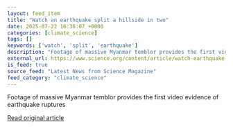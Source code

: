 ```yaml
---
layout: feed_item
title: "Watch an earthquake split a hillside in two"
date: 2025-07-22 16:36:07 +0000
categories: [climate_science]
tags: []
keywords: ['watch', 'split', 'earthquake']
description: "Footage of massive Myanmar temblor provides the first video evidence of earthquake ruptures"
external_url: https://www.science.org/content/article/watch-earthquake-split-hillside-two
is_feed: true
source_feed: "Latest News from Science Magazine"
feed_category: "climate_science"
---
```


Footage of massive Myanmar temblor provides the first video evidence of earthquake ruptures

[Read original article](https://www.science.org/content/article/watch-earthquake-split-hillside-two)
